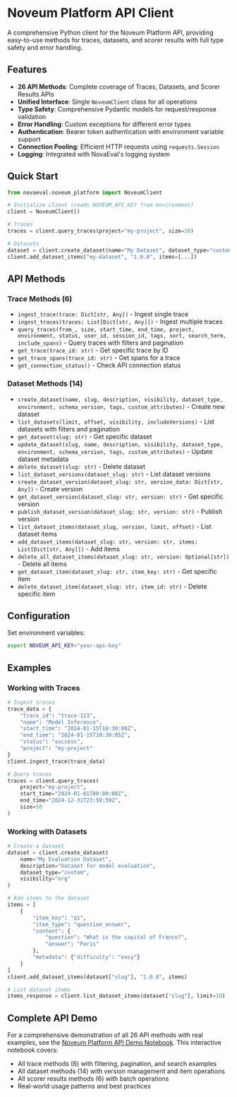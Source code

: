 # Noveum Platform API Client

A comprehensive Python client for the Noveum Platform API, providing easy-to-use methods for traces, datasets, and scorer results with full type safety and error handling.

## Features

- **26 API Methods**: Complete coverage of Traces, Datasets, and Scorer Results APIs
- **Unified Interface**: Single `NoveumClient` class for all operations
- **Type Safety**: Comprehensive Pydantic models for request/response validation
- **Error Handling**: Custom exceptions for different error types
- **Authentication**: Bearer token authentication with environment variable support
- **Connection Pooling**: Efficient HTTP requests using `requests.Session`
- **Logging**: Integrated with NovaEval's logging system

## Quick Start

```python
from novaeval.noveum_platform import NoveumClient

# Initialize client (reads NOVEUM_API_KEY from environment)
client = NoveumClient()

# Traces
traces = client.query_traces(project="my-project", size=20)

# Datasets
dataset = client.create_dataset(name="My Dataset", dataset_type="custom")
client.add_dataset_items("my-dataset", "1.0.0", items=[...])

```

## API Methods

### Trace Methods (6)
- `ingest_trace(trace: Dict[str, Any])` - Ingest single trace
- `ingest_traces(traces: List[Dict[str, Any]])` - Ingest multiple traces
- `query_traces(from_, size, start_time, end_time, project, environment, status, user_id, session_id, tags, sort, search_term, include_spans)` - Query traces with filters and pagination
- `get_trace(trace_id: str)` - Get specific trace by ID
- `get_trace_spans(trace_id: str)` - Get spans for a trace
- `get_connection_status()` - Check API connection status

### Dataset Methods (14)
- `create_dataset(name, slug, description, visibility, dataset_type, environment, schema_version, tags, custom_attributes)` - Create new dataset
- `list_datasets(limit, offset, visibility, includeVersions)` - List datasets with filters and pagination
- `get_dataset(slug: str)` - Get specific dataset
- `update_dataset(slug, name, description, visibility, dataset_type, environment, schema_version, tags, custom_attributes)` - Update dataset metadata
- `delete_dataset(slug: str)` - Delete dataset
- `list_dataset_versions(dataset_slug: str)` - List dataset versions
- `create_dataset_version(dataset_slug: str, version_data: Dict[str, Any])` - Create version
- `get_dataset_version(dataset_slug: str, version: str)` - Get specific version
- `publish_dataset_version(dataset_slug: str, version: str)` - Publish version
- `list_dataset_items(dataset_slug, version, limit, offset)` - List dataset items
- `add_dataset_items(dataset_slug: str, version: str, items: List[Dict[str, Any]])` - Add items
- `delete_all_dataset_items(dataset_slug: str, version: Optional[str])` - Delete all items
- `get_dataset_item(dataset_slug: str, item_key: str)` - Get specific item
- `delete_dataset_item(dataset_slug: str, item_id: str)` - Delete specific item


## Configuration

Set environment variables:
```bash
export NOVEUM_API_KEY="your-api-key"
```


## Examples

### Working with Traces

```python
# Ingest traces
trace_data = {
    "trace_id": "trace-123",
    "name": "Model Inference",
    "start_time": "2024-01-15T10:30:00Z",
    "end_time": "2024-01-15T10:30:05Z",
    "status": "success",
    "project": "my-project"
}
client.ingest_trace(trace_data)

# Query traces
traces = client.query_traces(
    project="my-project",
    start_time="2024-01-01T00:00:00Z",
    end_time="2024-12-31T23:59:59Z",
    size=50
)
```

### Working with Datasets

```python
# Create a dataset
dataset = client.create_dataset(
    name="My Evaluation Dataset",
    description="Dataset for model evaluation",
    dataset_type="custom",
    visibility="org"
)

# Add items to the dataset
items = [
    {
        "item_key": "q1",
        "item_type": "question_answer",
        "content": {
            "question": "What is the capital of France?",
            "answer": "Paris"
        },
        "metadata": {"difficulty": "easy"}
    }
]
client.add_dataset_items(dataset["slug"], "1.0.0", items)

# List dataset items
items_response = client.list_dataset_items(dataset["slug"], limit=10)
```

## Complete API Demo

For a comprehensive demonstration of all 26 API methods with real examples, see the [Noveum Platform API Demo Notebook](../../examples/noveum_platform_api_demo.ipynb). This interactive notebook covers:

- All trace methods (6) with filtering, pagination, and search examples
- All dataset methods (14) with version management and item operations
- All scorer results methods (6) with batch operations
- Real-world usage patterns and best practices

